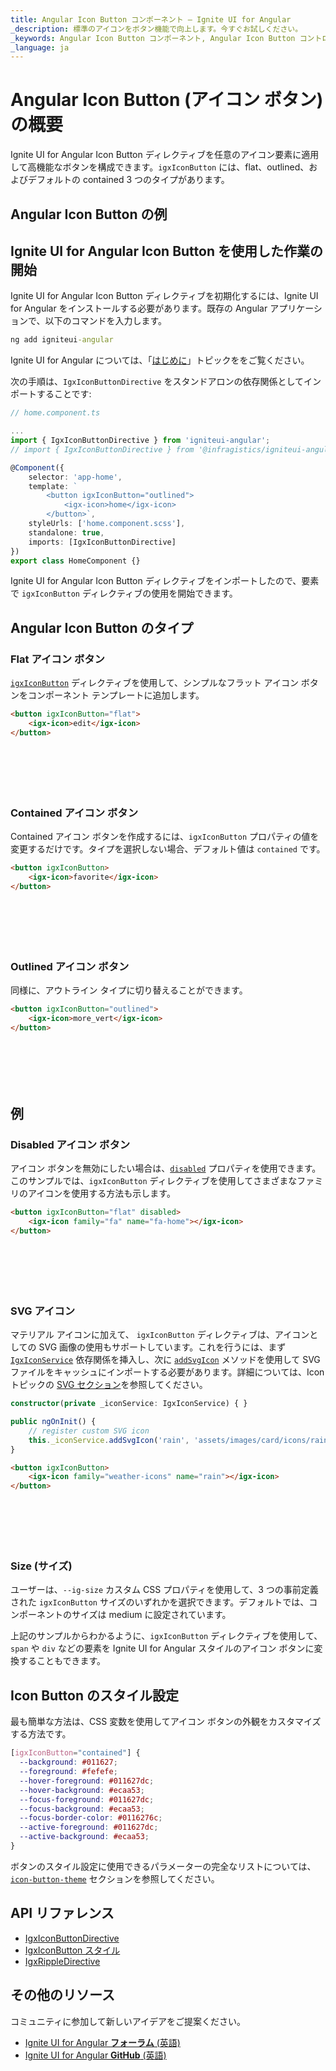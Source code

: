 ```yaml
---
title: Angular Icon Button コンポーネント – Ignite UI for Angular
_description: 標準のアイコンをボタン機能で向上します。今すぐお試しください。
_keywords: Angular Icon Button コンポーネント, Angular Icon Button コントロール, Ignite UI for Angular, UI コントロール, Angular ウィジェット, web ウィジェット, UI ウィジェット, Angular, ネイティブ Angular コンポーネント スイート, ネイティブ Angular コントロール, Angular UI コンポーネント
_language: ja
---
```


# Angular Icon Button (アイコン ボタン) の概要

Ignite UI for Angular Icon Button ディレクティブを任意のアイコン要素に適用して高機能なボタンを構成できます。`igxIconButton` には、flat、outlined、およびデフォルトの contained 3 つのタイプがあります。

## Angular Icon Button の例

<code-view style="height: 70px"
           data-demos-base-url="{environment:demosBaseUrl}"
           iframe-src="{environment:demosBaseUrl}/data-entries/icon-button-overview" alt="Angular Icon Button の例">
</code-view>

<div class="divider--half"></div>

## Ignite UI for Angular Icon Button を使用した作業の開始

Ignite UI for Angular Icon Button ディレクティブを初期化するには、Ignite UI for Angular をインストールする必要があります。既存の Angular アプリケーションで、以下のコマンドを入力します。

```cmd
ng add igniteui-angular
```

Ignite UI for Angular については、「[はじめに](general/getting-started.md)」トピックををご覧ください。

次の手順は、`IgxIconButtonDirective` をスタンドアロンの依存関係としてインポートすることです:

```typescript
// home.component.ts

...
import { IgxIconButtonDirective } from 'igniteui-angular';
// import { IgxIconButtonDirective } from '@infragistics/igniteui-angular'; for licensed package

@Component({
    selector: 'app-home',
    template: `
        <button igxIconButton="outlined">
            <igx-icon>home</igx-icon>
        </button>`,
    styleUrls: ['home.component.scss'],
    standalone: true,
    imports: [IgxIconButtonDirective]
})
export class HomeComponent {}
```

Ignite UI for Angular Icon Button ディレクティブをインポートしたので、要素で `igxIconButton` ディレクティブの使用を開始できます。

## Angular Icon Button のタイプ

### Flat アイコン ボタン

[`igxIconButton`]({environment:angularApiUrl}/classes/igxiconbuttondirective.html) ディレクティブを使用して、シンプルなフラット アイコン ボタンをコンポーネント テンプレートに追加します。

```html
<button igxIconButton="flat">
    <igx-icon>edit</igx-icon>
</button>
```

<div class="sample-container loading" style="height: 70px">
    <iframe class="lazyload" seamless width="100%" height="100%" frameborder="0" data-src="{environment:demosBaseUrl}/data-entries/flat-icon-button"></iframe>
</div>

### Contained アイコン ボタン

Contained アイコン ボタンを作成するには、`igxIconButton` プロパティの値を変更するだけです。タイプを選択しない場合、デフォルト値は `contained` です。

```html
<button igxIconButton>
    <igx-icon>favorite</igx-icon>
</button>
```

<div class="sample-container loading" style="height: 70px">
    <iframe class="lazyload" seamless width="100%" height="100%" frameborder="0" data-src="{environment:demosBaseUrl}/data-entries/contained-icon-button">
</iframe></div>

### Outlined アイコン ボタン

同様に、アウトライン タイプに切り替えることができます。

```html
<button igxIconButton="outlined">
    <igx-icon>more_vert</igx-icon>
</button>
```

<div class="sample-container loading" style="height: 70px">
    <iframe class="lazyload" seamless width="100%" height="100%" frameborder="0" data-src="{environment:demosBaseUrl}/data-entries/outlined-icon-button">
</iframe></div>

## 例

### Disabled アイコン ボタン

アイコン ボタンを無効にしたい場合は、[`disabled`]({environment:angularApiUrl}/classes/igxiconbuttoncomponent.html#disabled) プロパティを使用できます。このサンプルでは、`igxIconButton` ディレクティブを使用してさまざまなファミリのアイコンを使用する方法も示します。

```html
<button igxIconButton="flat" disabled>
    <igx-icon family="fa" name="fa-home"></igx-icon>
</button>
```

<div class="sample-container loading" style="height: 70px">
    <iframe class="lazyload" seamless width="100%" height="100%" frameborder="0" data-src="{environment:demosBaseUrl}/data-entries/disabled-icon-button">
</iframe></div>

### SVG アイコン

マテリアル アイコンに加えて、 `igxIconButton` ディレクティブは、アイコンとしての SVG 画像の使用もサポートしています。これを行うには、まず [`IgxIconService`]({environment:angularApiUrl}/classes/igxiconservice.html) 依存関係を挿入し、次に [`addSvgIcon`]({environment:angularApiUrl}/classes/igxiconservice.html#addSvgIcon) メソッドを使用して SVG ファイルをキャッシュにインポートする必要があります。詳細については、Icon トピックの [SVG セクション](icon.md#svg-アイコン)を参照してください。

```typescript
constructor(private _iconService: IgxIconService) { }

public ngOnInit() {
    // register custom SVG icon
    this._iconService.addSvgIcon('rain', 'assets/images/card/icons/rain.svg', 'weather-icons');
}
```

```html
<button igxIconButton>
    <igx-icon family="weather-icons" name="rain"></igx-icon>
</button>
```

<div class="sample-container loading" style="height: 70px">
    <iframe class="lazyload" seamless width="100%" height="100%" frameborder="0" data-src="{environment:demosBaseUrl}/data-entries/svg-icon-button">
</iframe></div>

### Size (サイズ) 

ユーザーは、`--ig-size` カスタム CSS プロパティを使用して、3 つの事前定義された `igxIconButton` サイズのいずれかを選択できます。デフォルトでは、コンポーネントのサイズは medium に設定されています。 

<code-view style="height: 70px"
           data-demos-base-url="{environment:demosBaseUrl}"
           iframe-src="{environment:demosBaseUrl}/data-entries/icon-button-size" alt="Angular Icon Button サイズの例">
</code-view>
<div class="divider--half"></div>


上記のサンプルからわかるように、`igxIconButton` ディレクティブを使用して、`span` や `div` などの要素を Ignite UI for Angular スタイルのアイコン ボタンに変換することもできます。 

## Icon Button のスタイル設定

最も簡単な方法は、CSS 変数を使用してアイコン ボタンの外観をカスタマイズする方法です。

```scss
[igxIconButton="contained"] {
  --background: #011627;
  --foreground: #fefefe;
  --hover-foreground: #011627dc;
  --hover-background: #ecaa53;
  --focus-foreground: #011627dc;
  --focus-background: #ecaa53;
  --focus-border-color: #0116276c;
  --active-foreground: #011627dc;
  --active-background: #ecaa53;
}
```

ボタンのスタイル設定に使用できるパラメーターの完全なリストについては、[`icon-button-theme`]({environment:sassApiUrl}/index.html#function-icon-button-theme) セクションを参照してください。

<code-view style="height: 100px"
           no-theming
           data-demos-base-url="{environment:demosBaseUrl}"
           iframe-src="{environment:demosBaseUrl}/data-entries/icon-button-styling" >
</code-view>
<div class="divider--half"></div>

## API リファレンス
<div class="divider--half"></div>

* [IgxIconButtonDirective]({environment:angularApiUrl}/classes/igxiconbuttondirective.html)
* [IgxIconButton スタイル]({environment:sassApiUrl}/index.html#function-icon-button-theme)
* [IgxRippleDirective]({environment:angularApiUrl}/classes/igxrippledirective.html)

## その他のリソース
<div class="divider--half"></div>

コミュニティに参加して新しいアイデアをご提案ください。

* [Ignite UI for Angular **フォーラム** (英語)](https://www.infragistics.com/community/forums/f/ignite-ui-for-angular)
* [Ignite UI for Angular **GitHub** (英語)](https://github.com/IgniteUI/igniteui-angular)
